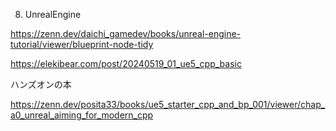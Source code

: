 8. UnrealEngine


https://zenn.dev/daichi_gamedev/books/unreal-engine-tutorial/viewer/blueprint-node-tidy

https://elekibear.com/post/20240519_01_ue5_cpp_basic


ハンズオンの本



https://zenn.dev/posita33/books/ue5_starter_cpp_and_bp_001/viewer/chap_a0_unreal_aiming_for_modern_cpp






